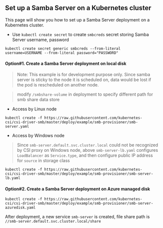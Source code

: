 ## Set up a Samba Server on a Kubernetes cluster
This page will show you how to set up a Samba Server deployment on a Kubernetes cluster.

 - Use `kubectl create secret` to create `smbcreds` secret storing Samba Server username, password
```console
kubectl create secret generic smbcreds --from-literal username=USERNAME --from-literal password="PASSWORD"
```

#### Option#1. Create a Samba Server deployment on local disk
> Note: This example is for development purpose only. Since samba server is sticky to the node it is scheduled on, data would be lost if the pod is rescheduled on another node.

> modify `/smbshare-volume` in deployment to specify different path for smb share data store
 - Access by Linux node
```console
kubectl create -f https://raw.githubusercontent.com/kubernetes-csi/csi-driver-smb/master/deploy/example/smb-provisioner/smb-server.yaml
```
 - Access by Windows node
> Since `smb-server.default.svc.cluster.local` could not be recognized by CSI proxy on Windows node, above `smb-server-lb.yaml` configures `LoadBalancer` as `Service.type`, and then configure public IP address for `source` in storage class
```console
kubectl create -f https://raw.githubusercontent.com/kubernetes-csi/csi-driver-smb/master/deploy/example/smb-provisioner/smb-server-lb.yaml
```

#### Option#2. Create a Samba Server deployment on Azure managed disk
```console
kubectl create -f https://raw.githubusercontent.com/kubernetes-csi/csi-driver-smb/master/deploy/example/smb-provisioner/smb-server-azuredisk.yaml
```

After deployment, a new service `smb-server` is created, file share path is `//smb-server.default.svc.cluster.local/share`
